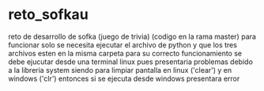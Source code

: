 # reto_sofkau
reto de desarrollo de sofka (juego de trivia) (codigo en la rama master)
para funcionar solo se necesita ejecutar el archivo de python y que los tres archivos esten en la misma carpeta
para su correcto funcionamiento se debe ejucutar desde una terminal linux pues presentaria problemas debido a la libreria system siendo para limpiar pantalla
en linux ('clear') y en windows ('clr') entonces si se ejecuta desde windows presentara error
